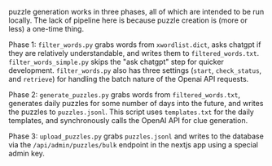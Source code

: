 puzzle generation works in three phases, all of which are intended to be run locally. The lack of pipeline here is because puzzle creation is (more or less) a one-time thing.

Phase 1: `filter_words.py` grabs words from `xwordlist.dict`, asks chatgpt if they are relatively understandable, and writes them to `filtered_words.txt`. `filter_words_simple.py` skips the "ask chatgpt" step for quicker development. `filter_words.py` also has three settings (`start`, `check_status`, and `retrieve`) for handling the batch nature of the Openai API requests.

Phase 2: `generate_puzzles.py` grabs words from `filtered_words.txt`, generates daily puzzles for some number of days into the future, and writes the puzzles to `puzzles.jsonl`. This script uses `templates.txt` for the daily templates, and synchronously calls the OpenAI API for clue generation.

Phase 3: `upload_puzzles.py` grabs `puzzles.jsonl` and writes to the database via the `/api/admin/puzzles/bulk` endpoint in the nextjs app using a special admin key.

